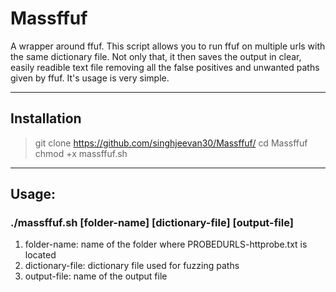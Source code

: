 # Massffuf
A wrapper around ffuf.
This script allows you to run ffuf on multiple urls with the same dictionary file.
Not only that, it then saves the output in clear, easily readible text file removing all the false positives and unwanted paths given by ffuf.
It's usage is very simple.

---

## Installation
> git clone https://github.com/singhjeevan30/Massffuf/
> cd Massffuf
> chmod +x massffuf.sh

---

## Usage:

### ./massffuf.sh [folder-name] [dictionary-file] [output-file]

1. folder-name:       name of the folder where PROBEDURLS-httprobe.txt is located
2. dictionary-file:   dictionary file used for fuzzing paths
3. output-file:       name of the output file
